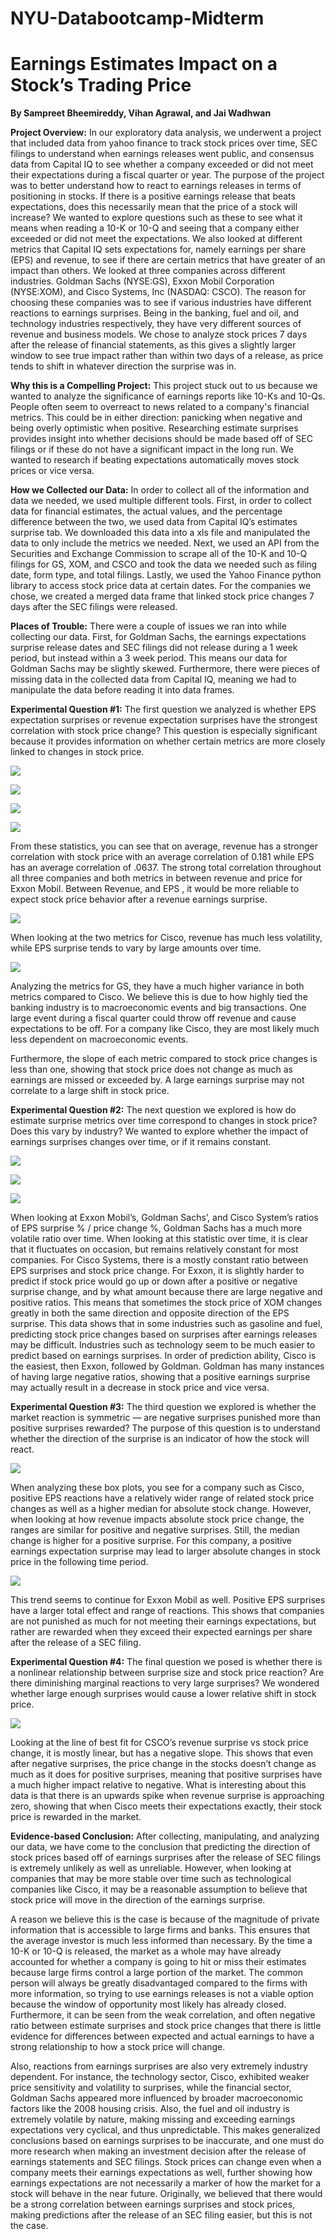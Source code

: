 # NYU-Databootcamp-Midterm
# Earnings Estimates Impact on a Stock’s Trading Price
**By Sampreet Bheemireddy, Vihan Agrawal, and Jai Wadhwan**

**Project Overview:** In our exploratory data analysis, we underwent a project that included data from yahoo finance to track stock prices over time, SEC filings to understand when earnings releases went public, and consensus data from Capital IQ to see whether a company exceeded or did not meet their expectations during a fiscal quarter or year. The purpose of the project was to better understand how to react to earnings releases in terms of positioning in stocks. If there is a positive earnings release that beats expectations, does this necessarily mean that the price of a stock will increase? We wanted to explore questions such as these to see what it means when reading a 10-K or 10-Q and seeing that a company either exceeded or did not meet the expectations. We also looked at different metrics that Capital IQ sets expectations for, namely earnings per share (EPS) and revenue, to see if there are certain metrics that have greater of an impact than others. We looked at three companies across different industries. Goldman Sachs (NYSE:GS), Exxon Mobil Corporation (NYSE:XOM), and Cisco Systems, Inc (NASDAQ: CSCO). The reason for choosing these companies was to see if various industries have different reactions to earnings surprises. Being in the banking, fuel and oil, and technology industries respectively, they have very different sources of revenue and business models. We chose to analyze stock prices 7 days after the release of financial statements, as this gives a slightly larger window to see true impact rather than within two days of a release, as price tends to shift in whatever direction the surprise was in. 

**Why this is a Compelling Project:** This project stuck out to us because we wanted to analyze the significance of earnings reports like 10-Ks and 10-Qs. People often seem to overreact to news related to a company's financial metrics. This could be in either direction: panicking when negative and being overly optimistic when positive. Researching estimate surprises provides insight into whether decisions should be made based off of SEC filings or if these do not have a significant impact in the long run. We wanted to research if beating expectations automatically moves stock prices or vice versa.

**How we Collected our Data:** In order to collect all of the information and data we needed, we used multiple different tools. First, in order to collect data for financial estimates, the actual values, and the percentage difference between the two, we used data from Capital IQ’s estimates surprise tab. We downloaded this data into a xls file and manipulated the data to only include the metrics we needed. Next, we used an API from the Securities and Exchange Commission to scrape all of the 10-K and 10-Q filings for GS, XOM, and CSCO and took the data we needed such as filing date, form type, and total filings. Lastly, we used the Yahoo Finance python library to access stock price data at certain dates. For the companies we chose, we created a merged data frame that linked stock price changes 7 days after the SEC filings were released. 

**Places of Trouble:** There were a couple of issues we ran into while collecting our data. First, for Goldman Sachs, the earnings expectations surprise release dates and SEC filings did not release during a 1 week period, but instead within a 3 week period. This means our data for Goldman Sachs may be slightly skewed. Furthermore, there were pieces of missing data in the collected data from Capital IQ, meaning we had to manipulate the data before reading it into data frames.

**Experimental Question #1:** The first question we analyzed is whether EPS expectation surprises or revenue expectation surprises have the strongest correlation with stock price change? This question is especially significant because it provides information on whether certain metrics are more closely linked to changes in stock price.

![](images/chart1.png)

![](images/chart2.png)

![](images/chart3.png)

![](images/chart4.png)

From these statistics, you can see that on average, revenue has a stronger correlation with stock price with an average correlation of 0.181 while EPS has an average correlation of .0637. The strong total correlation throughout all three companies and both metrics in between revenue and price for Exxon Mobil. Between Revenue, and EPS , it would be more reliable to expect stock price behavior after a revenue earnings surprise.

![](images/chart5.png)

When looking at the two metrics for Cisco, revenue has much less volatility, while EPS surprise tends to vary by large amounts over time. 

![](images/chart6.png)


Analyzing the metrics for GS, they have a much higher variance in both metrics compared to Cisco. We believe this is due to how highly tied the banking industry is to macroeconomic events and big transactions. One large event during a fiscal quarter could throw off revenue and cause expectations to be off. For a company like Cisco, they are most likely much less dependent on macroeconomic events.

Furthermore, the slope of each metric compared to stock price changes is less than one, showing that stock price does not change as much as earnings are missed or exceeded by. A large earnings surprise may not correlate to a large shift in stock price.


**Experimental Question #2:** The next question we explored is how do estimate surprise metrics over time correspond to changes in stock price? Does this vary by industry? We wanted to explore whether the impact of earnings surprises changes over time, or if it remains constant. 


![](images/chart7.png)

![](images/chart8.png)

![](images/chart9.png)


When looking at Exxon Mobil’s, Goldman Sachs’, and Cisco System’s ratios of EPS surprise % / price change %, Goldman Sachs has a much more volatile ratio over time. When looking at this statistic over time, it is clear that it fluctuates on occasion, but remains relatively constant for most companies. For Cisco Systems, there is a mostly constant ratio between EPS surprises and stock price change. For Exxon, it is slightly harder to predict if stock price would go up or down after a positive or negative surprise change, and by what amount because there are large negative and positive ratios. This means that sometimes the stock price of XOM changes greatly in both the same direction and opposite direction of the EPS surprise. This data shows that in some industries such as gasoline and fuel, predicting stock price changes based on surprises after earnings releases may be difficult. Industries such as technology seem to be much easier to predict based on earnings surprises. In order of prediction ability, Cisco is the easiest, then Exxon, followed by Goldman. Goldman has many instances of having large negative ratios, showing that a positive earnings surprise may actually result in a decrease in stock price and vice versa.

**Experimental Question #3:** The third question we explored is whether the market reaction is symmetric — are negative surprises punished more than positive surprises rewarded? The purpose of this question is to understand whether the direction of the surprise is an indicator of how the stock will react. 

![](images/chart10.png)


When analyzing these box plots, you see for a company such as Cisco, positive EPS reactions have a relatively wider range of related stock price changes as well as a higher median for absolute stock change. However, when looking at how revenue impacts absolute stock price change, the ranges are similar for positive and negative surprises. Still, the median change is higher for a positive surprise. For this company, a positive earnings expectation surprise may lead to larger absolute changes in stock price in the following time period. 

![](images/chart11.png)

This trend seems to continue for Exxon Mobil as well. Positive EPS surprises have a larger total effect and range of reactions. This shows that companies are not punished as much for not meeting their earnings expectations, but rather are rewarded when they exceed their expected earnings per share after the release of a SEC filing. 

**Experimental Question #4:** The final question we posed is whether there is a nonlinear relationship between surprise size and stock price reaction? Are there diminishing marginal reactions to very large surprises? We wondered whether large enough surprises would cause a lower relative shift in stock price. 

![](images/chart12.png)


Looking at the line of best fit for CSCO’s  revenue surprise vs stock price change, it is mostly linear, but has a negative slope. This shows that even after negative surprises, the price change in the stocks doesn’t change as much as it does for positive surprises, meaning that positive surprises have a much higher impact relative to negative. What is interesting about this data is that there is an upwards spike when revenue surprise is approaching zero, showing that when Cisco meets their expectations exactly, their stock price is rewarded in the market.



**Evidence-based Conclusion:** After collecting, manipulating, and analyzing our data, we have come to the conclusion that predicting the direction of stock prices based off of earnings surprises after the release of SEC filings is extremely unlikely as well as unreliable. However, when looking at companies that may be more stable over time such as technological companies like Cisco, it may be a reasonable assumption to believe that stock price will move in the direction of the earnings surprise.

 A reason we believe this is the case is because of the magnitude of private information that is accessible to large firms and banks. This ensures that the average investor is much less informed than necessary. By the time a 10-K or 10-Q is released, the market as a whole may have already accounted for whether a company is going to hit or miss their estimates because large firms control a large portion of the market. The common person will always be greatly disadvantaged compared to the firms with more information, so trying to use earnings releases is not a viable option because the window of opportunity most likely has already closed. Furthermore, it can be seen from the weak correlation, and often negative ratio between estimate surprises and stock price changes that there is little evidence for differences between expected and actual earnings to have a strong relationship to how a stock price will change. 

Also, reactions from earnings surprises are also very extremely industry dependent. For instance, the technology sector, Cisco, exhibited weaker price sensitivity and volatility to surprises, while the financial sector, Goldman Sachs appeared more influenced by broader macroeconomic factors like the 2008 housing crisis. Also, the fuel and oil industry is extremely volatile by nature, making missing and exceeding earnings expectations very cyclical, and thus unpredictable. This makes generalized conclusions based on earnings surprises to be inaccurate, and one must do more research when making an investment decision after the release of earnings statements and SEC filings. Stock prices can change even when a company meets their earnings expectations as well, further showing how earnings expectations are not necessarily a marker of how the market for a stock will behave in the near future. Originally, we believed that there would be a strong correlation between earnings surprises and stock prices, making predictions after the release of an SEC filing easier, but this is not the case.
